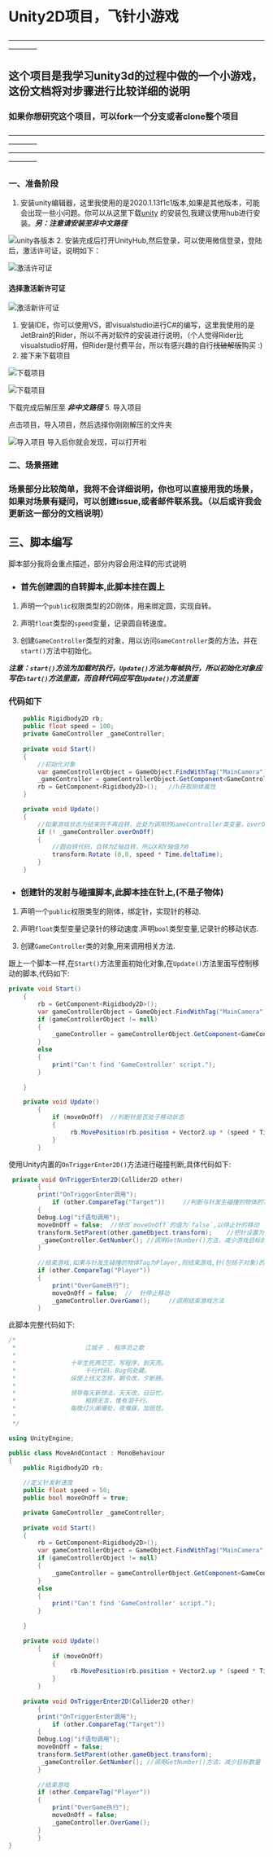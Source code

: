 <!--

 * @Author: 谭兴洋
 * @Date: 2020-12-14 19:28:25
 * @LastEditTime: 2020-12-17 17:44:55
 * @LastEditors: Please set LastEditors
 * @Description: In User Settings Edit
 * @FilePath: \2D_Game\README.MD
-->

# Unity2D项目，飞针小游戏

————————————————————————————————————————

## 这个项目是我学习unity3d的过程中做的一个小游戏，这份文档将对步骤进行比较详细的说明

### 如果你想研究这个项目，可以fork一个分支或者clone整个项目

————————————————————————————————————————
————————————————————————————————————————

### 一、准备阶段

1. 安装unity编辑器，这里我使用的是2020.1.13f1c1版本,如果是其他版本，可能会出现一些小问题。你可以从这里下载[unity](https://unity.cn/releases/full/2020) 的安装包,我建议使用hub进行安装。***另：注意请安装至非中文路径***

![unity各版本](./picture/unity.jpg "unity版本选择")
2. 安装完成后打开UnityHub,然后登录，可以使用微信登录，登陆后，激活许可证，说明如下：

![激活许可证](./picture/115927.jpg)

#### 选择激活新许可证

![激活新许可证](./picture/120437.jpg)

1. 安装IDE，你可以使用VS，即visualstudio进行C#的编写，这里我使用的是JetBrain的Rider，所以不再对软件的安装进行说明，（个人觉得Rider比visualstudio好用，但Rider是付费平台，所以有感兴趣的自行~~找破解版~~购买  :)
2. 接下来下载项目

![下载项目](./picture/120725.jpg)

![下载项目](./picture/120754.jpg)

下载完成后解压至 ***非中文路径***
5. 导入项目

点击项目，导入项目，然后选择你刚刚解压的文件夹

![导入项目](./picture/121457.jpg)
导入后你就会发现，可以打开啦

### 二、场景搭建

### 场景部分比较简单，我将不会详细说明，你也可以直接用我的场景，如果对场景有疑问，可以创建issue,或者邮件联系我。（以后或许我会更新这一部分的文档说明）

## 三、脚本编写

 脚本部分我将会重点描述，部分内容会用注释的形式说明

* ### 首先创建圆的自转脚本,此脚本挂在圆上

1. 声明一个`public`权限类型的2D刚体，用来绑定圆，实现自转。

2. 声明`float`类型的`speed`变量，记录圆自转速度。

3. 创建`GameController`类型的对象，用以访问`GameController`类的方法，并在`start()`方法中初始化。

***注意：`start()`方法为加载时执行，`Update()`方法为每帧执行，所以初始化对象应写在`start()`方法里面，而自转代码应写在`Update()`方法里面***

### 代码如下

```c#
    public Rigidbody2D rb;
    public float speed = 100;
    private GameController _gameController;
    
    private void Start()
    {
        //初始化对象
        var gameControllerObject = GameObject.FindWithTag("MainCamera");    //GameController类的脚本挂在摄像机上，所以此处为MainCamera
        _gameController = gameControllerObject.GetComponent<GameController>();
        rb = GetComponent<Rigidbody2D>();   //h获取刚体属性
    }

    private void Update()
    {
        //如果游戏状态为结束则不再自转，此处为调用的GameController类变量，overOnOff为布尔值，用来判断游戏是否处于结束状态
        if (! _gameController.overOnOff)
        {
            //圆自转代码，自转为Z轴自转，所以X和Y轴值为0
            transform.Rotate (0,0, speed * Time.deltaTime);
        }    
    }
```

* ### 创建针的发射与碰撞脚本,此脚本挂在针上,(不是子物体)

1. 声明一个`public`权限类型的刚体，绑定针，实现针的移动.

2. 声明`float`类型变量记录针的移动速度.声明`bool`类型变量,记录针的移动状态.

3. 创建`GameController`类的对象,用来调用相关方法.

跟上一个脚本一样,在`Start()`方法里面初始化对象,在`Update()`方法里面写控制移动的脚本,代码如下:

```C#
private void Start()
    {        
        rb = GetComponent<Rigidbody2D>();
        var gameControllerObject = GameObject.FindWithTag("MainCamera");
        if (gameControllerObject != null)
        {
            _gameController = gameControllerObject.GetComponent<GameController>();
        }
        else
        {
            print("Can't find 'GameController' script.");
        }
        
    }

    private void Update()
        {
            if (moveOnOff)  //判断针是否处于移动状态
            {
                 rb.MovePosition(rb.position + Vector2.up * (speed * Time.deltaTime));
            }
        }

```

使用Unity内置的`OnTriggerEnter2D()`方法进行碰撞判断,具体代码如下:

```C#
 private void OnTriggerEnter2D(Collider2D other)
        {
        print("OnTriggerEnter调用");
            if (other.CompareTag("Target"))     //判断与针发生碰撞的物体的Tag是否为Target,此处Target标签的物体为圆
        {
        Debug.Log("if语句调用");
        moveOnOff = false;  //修改`moveOnOff`的值为`false`,以停止针的移动
        transform.SetParent(other.gameObject.transform);    //把针设置为圆的子对象,实现针碰撞后跟随圆一起运动
         _gameController.GetNumber(); //调用GetNumber()方法，减少游戏目标的数值
        }
    
        //结束游戏,如果与针发生碰撞的物体Tag为Player,则结束游戏,针(包括子对象)的标签设置为Player
        if (other.CompareTag("Player"))
        {
            print("OverGame执行");
            moveOnOff = false;  //  针停止移动
            _gameController.OverGame();     //调用结束游戏方法
        }
```

此脚本完整代码如下:

```C#
/*
 *                   江城子 . 程序员之歌
 * 
 *               十年生死两茫茫，写程序，到天亮。
 *                   千行代码，Bug何处藏。
 *               纵使上线又怎样，朝令改，夕断肠。
 * 
 *               领导每天新想法，天天改，日日忙。
 *                   相顾无言，惟有泪千行。
 *               每晚灯火阑珊处，夜难寐，加班狂。
 * 
 */

using UnityEngine;

public class MoveAndContact : MonoBehaviour
{
    public Rigidbody2D rb;

    //定义针发射速度
    public float speed = 50;
    public bool moveOnOff = true;

    private GameController _gameController;
    
    private void Start()
    {        
        rb = GetComponent<Rigidbody2D>();
        var gameControllerObject = GameObject.FindWithTag("MainCamera");
        if (gameControllerObject != null)
        {
            _gameController = gameControllerObject.GetComponent<GameController>();
        }
        else
        {
            print("Can't find 'GameController' script.");
        }
        
    }

    private void Update()
        {
            if (moveOnOff)
            {
                 rb.MovePosition(rb.position + Vector2.up * (speed * Time.deltaTime));
            }
        }
    
    private void OnTriggerEnter2D(Collider2D other)
        {
        print("OnTriggerEnter调用");
            if (other.CompareTag("Target"))
        {
        Debug.Log("if语句调用");
        moveOnOff = false;
        transform.SetParent(other.gameObject.transform);
         _gameController.GetNumber(); //调用GetNumber()方法，减少目标数量
        }
    
        //结束游戏
        if (other.CompareTag("Player"))
        {
            print("OverGame执行");
            moveOnOff = false; 
            _gameController.OverGame();
        }
        }
}
```
